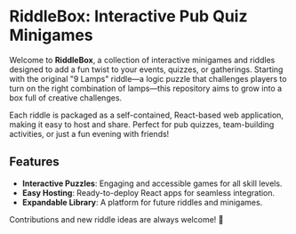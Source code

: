# RiddleBox: Interactive Pub Quiz Minigames

Welcome to **RiddleBox**, a collection of interactive minigames and riddles designed to add a fun twist to your events, quizzes, or gatherings. Starting with the original "9 Lamps" riddle—a logic puzzle that challenges players to turn on the right combination of lamps—this repository aims to grow into a box full of creative challenges.

Each riddle is packaged as a self-contained, React-based web application, making it easy to host and share. Perfect for pub quizzes, team-building activities, or just a fun evening with friends!

## Features

- **Interactive Puzzles**: Engaging and accessible games for all skill levels.
- **Easy Hosting**: Ready-to-deploy React apps for seamless integration.
- **Expandable Library**: A platform for future riddles and minigames.

Contributions and new riddle ideas are always welcome! 🚀

